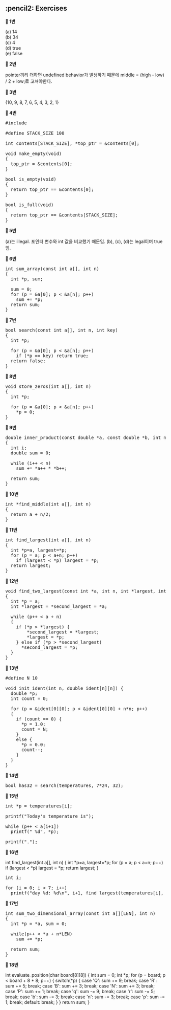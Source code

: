 <h2>:pencil2: Exercises</h2>

**:pushpin: 1번**

(a) 14<br>
(b) 34<br>
(c) 4<br>
(d) true<br>
(e) false<br>

**:pushpin: 2번**

pointer끼리 더하면 undefined behavior가 발생하기 때문에 middle = (high - low) / 2 + low;로 고쳐야한다.

**:pushpin: 3번**

{10, 9, 8, 7, 6, 5, 4, 3, 2, 1}

**:pushpin: 4번**

<pre>
#include <stdbool.h>

#define STACK_SIZE 100

int contents[STACK_SIZE], *top_ptr = &contents[0];

void make_empty(void)
{
  top_ptr = &contents[0];
}

bool is_empty(void)
{
  return top_ptr == &contents[0];
}

bool is_full(void)
{
  return top_ptr == &contents[STACK_SIZE];
}
</pre>

**:pushpin: 5번**

(a)는 illegal. 포인터 변수와 int 값을 비교했기 때문임. (b), (c), (d)는 legal이며 true임.<br>

**:pushpin: 6번**

<pre>
int sum_array(const int a[], int n)
{
  int *p, sum;
  
  sum = 0;
  for (p = &a[0]; p < &a[n]; p++)
    sum += *p;
  return sum;
}
</pre>

**:pushpin: 7번**

<pre>
bool search(const int a[], int n, int key)
{
  int *p;
  
  for (p = &a[0]; p < &a[n]; p++)
    if (*p == key) return true;
  return false;  
}
</pre>

**:pushpin: 8번**

<pre>
void store_zeros(int a[], int n)
{
  int *p;
  
  for (p = &a[0]; p < &a[n]; p++)
    *p = 0;
}
</pre>

**:pushpin: 9번**

<pre>
double inner_product(const double *a, const double *b, int n)
{
  int i;
  double sum = 0;
  
  while (i++ < n)
    sum += *a++ * *b++;

  return sum;
}
</pre>

**:pushpin: 10번**

<pre>
int *find_middle(int a[], int n)
{
  return a + n/2;
}
</pre>

**:pushpin: 11번**

<pre>
int find_largest(int a[], int n)
{
  int *p=a, largest=*p;
  for (p = a; p < a+n; p++)
    if (largest < *p) largest = *p;
  return largest;
}
</pre>


**:pushpin: 12번**

<pre>
void find_two_largest(const int *a, int n, int *largest, int *second_largest)
{
  int *p = a;
  int *largest = *second_largest = *a;
  
  while (p++ < a + n)
  {
    if (*p > *largest) {
        *second_largest = *largest;
        *largest = *p;
    } else if (*p > *second_largest)
      *second_largest = *p;
  }
}
</pre>

**:pushpin: 13번**

<pre>
#define N 10

void init_ident(int n, double ident[n][n]) {
  double *p;
  int count = 0;
  
  for (p = &ident[0][0]; p < &ident[0][0] + n*n; p++)
  {
    if (count == 0) {
      *p = 1.0;
      count = N;
    }
    else {
      *p = 0.0;
      count--;
    }
  }
}
</pre>

**:pushpin: 14번**

<pre>
bool has32 = search(temperatures, 7*24, 32);
</pre>

**:pushpin: 15번**

<pre>
int *p = temperatures[i];
  
printf("Today's temperature is");
  
while (p++ < a[i+1])
  printf(" %d", *p);
  
printf(".");
</pre>

**:pushpin: 16번**

int find_largest(int a[], int n)
{
  int *p=a, largest=*p;
  for (p = a; p < a+n; p++)
    if (largest < *p) largest = *p;
  return largest;
}

<pre>
int i;

for (i = 0; i < 7; i++)
  printf("day %d: %d\n", i+1, find_largest(temperatures[i], 24));
</pre>


**:pushpin: 17번**

<pre>
int sum_two_dimensional_array(const int a[][LEN], int n)
{
  int *p = *a, sum = 0;
  
  while(p++ < *a + n*LEN)
    sum += *p;
      
  return sum;
}
</pre>

**:pushpin: 18번**

int evaluate_position(char board[8][8])
{
  int sum = 0;
  int *p;
  for (p = board; p < board + 8 * 8; p++)
  {
    switch(*p) {
      case 'Q':
        sum += 9;
        break;
      case 'R':
        sum += 5;
        break;
      case 'B':
        sum += 3;
        break;
      case 'N':
        sum += 3;
        break;
      case 'P':
        sum += 1;
        break;
      case 'q':
        sum -= 9;
        break;
      case 'r':
        sum -= 5;
        break;
      case 'b':
        sum -= 3;
        break;
      case 'n':
        sum -= 3;
        break;
      case 'p':
        sum -= 1;
        break;
      default:
        break;
    }
  }
  return sum;
}



